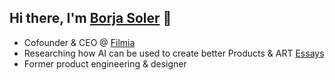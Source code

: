 ## Hi there, I'm [Borja Soler](https://twitter.com/borjasolerr) 🍕

- Cofounder & CEO @ [Filmia](https://www.videotok.app)
- Researching how AI can be used to create better Products & ART [Essays](https://exploringaiandart.substack.com)
- Former product engineering & designer


<!--
**borjasolerme/borjasolerme** is a ✨ _special_ ✨ repository because its `README.md` (this file) appears on your GitHub profile.

Here are some ideas to get you started:

- 🔭 I’m currently working on ...
- 🌱 I’m currently learning ...
- 👯 I’m looking to collaborate on ...
- 🤔 I’m looking for help with ...
- 💬 Ask me about ...
- 📫 How to reach me: ...
- 😄 Pronouns: ...
- ⚡ Fun fact: ...
-->
